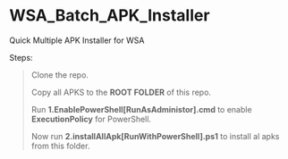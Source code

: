 # WSA_Batch_APK_Installer
Quick Multiple APK Installer for WSA

Steps:

> Clone the repo.
> 
> Copy all APKS to the **ROOT FOLDER** of this repo. 
> 
> Run **1.EnablePowerShell[RunAsAdministor].cmd** to enable **ExecutionPolicy** for PowerShell. 
> 
> Now run **2.installAllApk[RunWithPowerShell].ps1** to install al apks from this folder.
